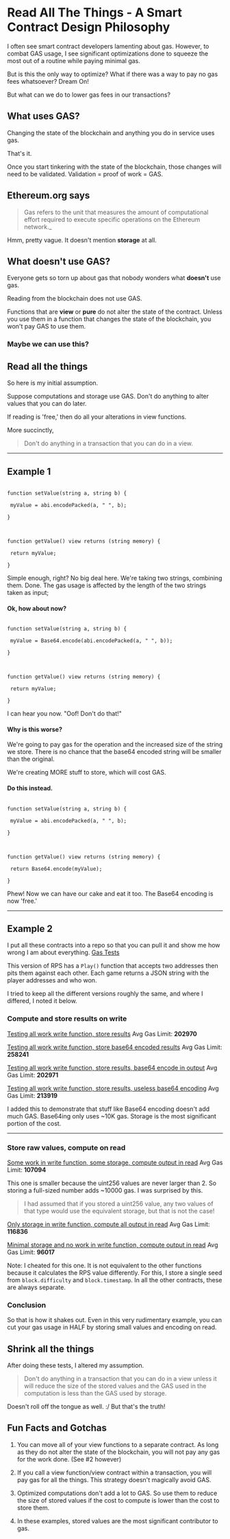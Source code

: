 # Read All The Things - A Smart Contract Design Philosophy

I often see smart contract developers lamenting about gas. However, to combat GAS usage, I see significant optimizations done to squeeze the most out of a routine while paying minimal gas.

But is this the only way to optimize? What if there was a way to pay no gas fees whatsoever? Dream On!

But what can we do to lower gas fees in our transactions?

## What uses GAS?

Changing the state of the blockchain and anything you do in service uses gas.

That's it. 

Once you start tinkering with the state of the blockchain, those changes will need to be validated. Validation = proof of work = GAS. 
  

## Ethereum.org says

>Gas refers to the unit that measures the amount of computational effort required to execute specific operations on the Ethereum network._ 

Hmm, pretty vague. It doesn't mention **storage** at all.


## What doesn't use GAS?
Everyone gets so torn up about gas that nobody wonders what __doesn't__ use gas. 

Reading from the blockchain does not use GAS.

Functions that are **view** or **pure** do not alter the state of the contract. Unless you use them in a function that changes the state of the blockchain, you won't pay GAS to use them.

### Maybe we can use this?


## Read all the things
So here is my initial assumption. 

Suppose computations and storage use GAS. Don't do anything to alter values that you can do later.

If reading is 'free,' then do all your alterations in view functions.

More succinctly,

>Don't do anything in a transaction that you can do in a view.

---


## Example 1 

```

function setValue(string a, string b) {

 myValue = abi.encodePacked(a, " ", b);

}

  

function getValue() view returns (string memory) {

 return myValue;

}

```

Simple enough, right? No big deal here. We're taking two strings, combining them. Done. The gas usage is affected by the length of the two strings taken as input;

  

#### Ok, how about now?

```

function setValue(string a, string b) {

 myValue = Base64.encode(abi.encodePacked(a, " ", b));

}

  

function getValue() view returns (string memory) {

 return myValue;

}

```

I can hear you now. "Oof! Don't do that!"

  

#### Why is this worse?

We're going to pay gas for the operation and the increased size of the string we store. There is no chance that the base64 encoded string will be smaller than the original.

We're creating MORE stuff to store, which will cost GAS.


#### Do this instead.

```

function setValue(string a, string b) {

 myValue = abi.encodePacked(a, " ", b);

}

  

function getValue() view returns (string memory) {

 return Base64.encode(myValue);

}

```

Phew! Now we can have our cake and eat it too.
The Base64 encoding is now 'free.'

---

## Example 2

I put all these contracts into a repo so that you can pull it and show me how wrong I am about everything. [Gas Tests](https://github.com/mwmwmw/GasTests)

This version of RPS has a `Play()` function that accepts two addresses then pits them against each other. Each game returns a JSON string with the player addresses and who won.

I tried to keep all the different versions roughly the same, and where I differed, I noted it below.

  

### Compute and store results on write

[Testing all work write function, store results](https://github.com/mwmwmw/GasTests/blob/master/contracts/RockPaperScissors.sol)
Avg Gas Limit: **202970**
  
[Testing all work write function, store base64 encoded results](https://github.com/mwmwmw/GasTests/blob/master/contracts/RockPaperScissors64.sol)
Avg Gas Limit: **258241**

[Testing all work write function, store results, base64 encode in output](https://github.com/mwmwmw/GasTests/blob/master/contracts/RockPaperScissors64Out.sol)
Avg Gas Limit: **202971**

[Testing all work write function, store results, useless base64 encoding](https://github.com/mwmwmw/GasTests/blob/master/contracts/RockPaperScissors64Burn.sol)
Avg Gas Limit: **213919**

I added this to demonstrate that stuff like Base64 encoding doesn't add much GAS. Base64ing only uses ~10K gas. Storage is the most significant portion of the cost.

---

  

### Store raw values, compute on read

[Some work in write function, some storage, compute output in read](https://github.com/mwmwmw/GasTests/blob/master/contracts/RockPaperScissors2.sol)
Avg Gas Limit: **107094**

This one is smaller because the uint256 values are never larger than 2. So storing a full-sized number adds ~10000 gas. I was surprised by this.

> I had assumed that if you stored a uint256 value, any two values of that type would use the equivalent storage, but that is not the case!


[Only storage in write function, compute all output in read](https://github.com/mwmwmw/GasTests/blob/master/contracts/RockPaperScissors3.sol)
Avg Gas Limit: **116836**

[Minimal storage and no work in write function, compute output in read](https://github.com/mwmwmw/GasTests/blob/master/contracts/RockPaperScissors4.sol)
Avg Gas Limit: **96017**

Note: I cheated for this one. It is not equivalent to the other functions because it calculates the RPS value differently. For this, I store a single seed from `block.difficulty` and `block.timestamp`. In all the other contracts, these are always separate. 

### Conclusion
So that is how it shakes out. Even in this very rudimentary example, you can cut your gas usage in HALF by storing small values and encoding on read. 

## Shrink all the things
After doing these tests, I altered my assumption.

> Don't do anything in a transaction that you can do in a view unless it will reduce the size of the stored values and the GAS used in the computation is less than the GAS used by storage.

Doesn't roll off the tongue as well. :/ But that's the truth!

## Fun Facts and Gotchas

1) You can move all of your view functions to a separate contract. As long as they do not alter the state of the blockchain, you will not pay any gas for the work done. (See #2 however)

2) If you call a view function/view contract within a transaction, you will pay gas for all the things. This strategy doesn't magically avoid GAS. 

3) Optimized computations don't add a lot to GAS. So use them to reduce the size of stored values if the cost to compute is lower than the cost to store them.

4) In these examples, stored values are the most significant contributor to gas.